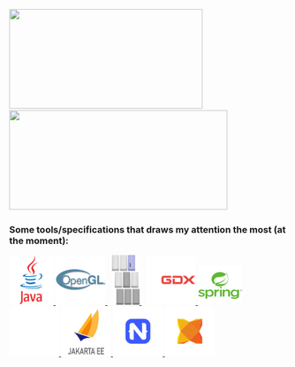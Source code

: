 <!--
**gxrj/gxrj** is a ✨ _special_ ✨ repository because its `README.md` (this file) appears on your GitHub profile.

Here are some ideas to get you started:

- 🔭 I’m currently working on ...
- 🌱 I’m currently learning ...
- 👯 I’m looking to collaborate on ...
- 🤔 I’m looking for help with ...
- 💬 Ask me about ...
- 📫 How to reach me: ...
- 😄 Pronouns: ...
- ⚡ Fun fact: ...
-->
<div>
 <a href="https://github.com/gxrj">
  <img src ="https://github-readme-stats.vercel.app/api/top-langs/?username=gxrj&theme=darcula&layout=compact" width="350px" height="180px">  
  <img src ="https://github-readme-stats.vercel.app/api?username=gxrj&show_icons=true&theme=darcula" width="395px" height="180px">
 </a>
</div>

### Some tools/specifications that draws my attention the most (at the moment):

<a href="https://dev.java/" title="Java">
 <img height="90" width="80" src="./icons/java.svg"/>
</a>
<a href="https://www.opengl.org/" title="OpenGL">
 <img height="90" width="90" src="./icons/opengl.svg"/>
</a>&nbsp;
<a href="https://www.lwjgl.org/" title="LWJGL 3">
 <img height="90" width="50" src="./icons/lwjgl.svg"/>
</a>&nbsp;
<a href="https://libgdx.com/" title="libGDX">
 <img height="90" width="90" src="./icons/libGDX.svg"/> 
</a>
<a href="https://spring.io/" title="Spring ecosystem">
 <img height="70" width="80" src="./icons/spring.svg"/>
</a>
<a href="https://micronaut.io/" title="Micronaut">
 <img height="90" width="90"src="./icons/micronaut.svg"/>
</a>
<a href="https://start.jakarta.ee/" title="Jakarta EE">
 <img height="90" width="90"src="./icons/jakarta_ee.svg"/>
</a>
<a href="https://nativescript.org/" title="Nativescript">
 <img height="90" width="90" src="./icons/nativescript.svg"/>
</a>
<a href="https://haxe.org/" title="Haxe">
 <img height="90" width="90"src="./icons/haxe-original.svg"/>
</a>
